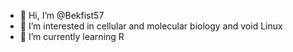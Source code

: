 - 👋 Hi, I’m @Bekfist57
- 👀 I’m interested in cellular and molecular biology and void Linux
- 🌱 I’m currently learning R


<!---
Bekfist57/Bekfist57 is a ✨ special ✨ repository because its `README.md` (this file) appears on your GitHub profile.
You can click the Preview link to take a look at your changes.
--->
